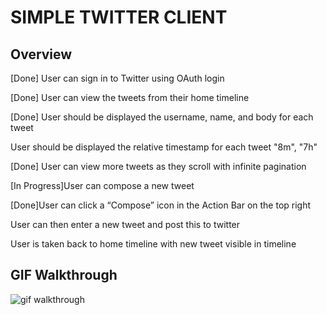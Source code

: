 # SIMPLE TWITTER CLIENT

## Overview
[Done] User can sign in to Twitter using OAuth login


[Done] User can view the tweets from their home timeline


[Done] User should be displayed the username, name, and body for each tweet


User should be displayed the relative timestamp for each tweet "8m", "7h"


[Done] User can view more tweets as they scroll with infinite pagination


[In Progress]User can compose a new tweet


[Done]User can click a “Compose” icon in the Action Bar on the top right


User can then enter a new tweet and post this to twitter


User is taken back to home timeline with new tweet visible in timeline



## GIF Walkthrough
<img src="cellphone.gif" alt="gif walkthrough" />
